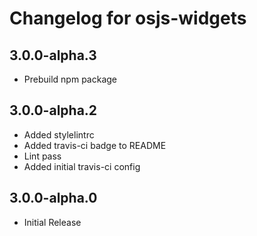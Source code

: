 # Changelog for osjs-widgets

## 3.0.0-alpha.3

* Prebuild npm package

## 3.0.0-alpha.2

* Added stylelintrc
* Added travis-ci badge to README
* Lint pass
* Added initial travis-ci config

## 3.0.0-alpha.0

* Initial Release
